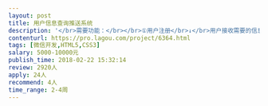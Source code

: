 ```yaml
---                
layout: post       
title: 用户信息查询推送系统           
description: '</br>需要功能：</br></br>①用户注册</br>↓</br>用户接收需要的信息推送（通过微信）</br></br>②用户登录</br>↓</br>用户自主查询需要的信息（通过网页端or微信小程序）</br></br>③用户信息管理系统（网页版）</br>↓</br>向特定用户进行微信推送，查看统计用户资料</br></br>*需要做需求分析，管理系统设计</br></br>另需微信运营，如可以一同负责，欢迎来电。</br>'     
contenturl: https://pro.lagou.com/project/6364.html      
tags: [微信开发,HTML5,CSS3]            
salary: 5000-10000元          
publish_time: 2018-02-22 15:32:14         
review: 2920人                   
apply: 24人                   
recommend: 4人                   
time_range: 2-4周              
---                 
```

